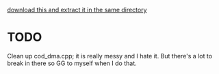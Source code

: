 [download this and extract it in the same directory](https://send.tresorit.com/a#lAzfTUbbQMejLIlA26JUfA)

# TODO
Clean up cod_dma.cpp; it is really messy and I hate it. But there's a lot to break in there so GG to myself when I do that.
